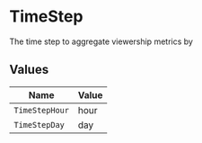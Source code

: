# TimeStep

The time step to aggregate viewership metrics by



## Values

| Name           | Value          |
| -------------- | -------------- |
| `TimeStepHour` | hour           |
| `TimeStepDay`  | day            |